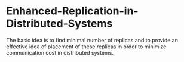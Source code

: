 # Enhanced-Replication-in-Distributed-Systems
The basic idea is to find minimal number of replicas and to provide an effective idea of placement of these replicas 
in order to minimize communication cost in distributed systems. 
